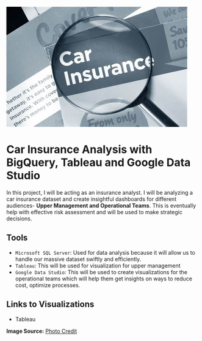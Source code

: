 ![car](https://github.com/Odeyiany2/FLiT-Apprenticeship-Data-Science-Projects/blob/main/Project_4%20Car-Insurance-Analysis-with-BigQuery/car.jpg)

# Car Insurance Analysis with BigQuery, Tableau and Google Data Studio
In this project, I will be acting as an insurance analyst. I will be analyzing a car insurance dataset and create insightful dashboards for
different audiences- **Upper Management and Operational Teams**.
This is eventually help with effective risk assessment and will be used to make strategic decisions. 

## Tools
* `Microsoft SQL Server`: Used for data analysis because it will allow us to handle our massive dataset swiftly and efficiently.
* `Tableau`: This will be used for visualization for upper management 
* `Google Data Studio`: This will be used to create visualizations for the operational teams which will help them get insights on ways to reduce cost, optimize processes. 

## Links to Visualizations
* Tableau












**Image Source:** [Photo Credit](https://th.bing.com/th/id/R.98f180b8dafe6c2131f9d0a6635c6419?rik=cbDuvPADDBEO6A&riu=http%3a%2f%2f2.bp.blogspot.com%2f-KHxLaSQTsnQ%2fVY_40DygiqI%2fAAAAAAAAUkk%2fP8bFAVgz6Is%2fs1600%2fcar-insurance.png&ehk=wXXIJREjVfphjg2r%2bGLcdc57pCoDHKCYIlMd2Z3zM74%3d&risl=&pid=ImgRaw&r=0)
